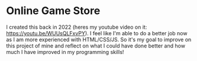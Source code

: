 # Online Game Store

I created this back in 2022 (heres my youtube video on it: https://youtu.be/WUUsQLFxvPY). I feel like I'm able to do a better job now as I am more experienced with HTML/CSS/JS. So it's my goal to improve on this project of mine and reflect on what I could have done better and how much I have improved in my programming skills!
